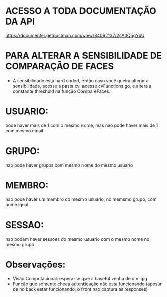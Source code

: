# ACESSO A TODA DOCUMENTAÇÃO DA API

https://documenter.getpostman.com/view/34092137/2sA3QngYxU

# PARA ALTERAR A SENSIBILIDADE DE COMPARAÇÃO DE FACES

- A sensibilidade está hard coded, então caso você queira alterar a sensibilidade, acesse a pasta cv,
acesse cvFunctions.go, e altera a constante threshold na função CompareFaces.

# USUARIO:

pode haver mais de 1 com o mesmo nome, mas nao pode haver mais de 1 com mesmo email

# GRUPO:

nao pode haver grupos com mesmo nome do mesmo usuario

# MEMBRO:

nao pode haver um membro do mesmo usuario, no memsmo grupo, com nome igual

# SESSAO: 

nao podem haver sessoes do mesmo usuario com o mesmo nome no mesmo grupo

# Observações:

- Visão Computacional: espera-se que a base64 venha de um .jpg
- Função que somente checa autenticação não esta funcionando (apesar de no back estar funcionando, o front nao captura as responses)

